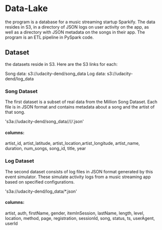 # Data-Lake
the program is a database for a music streaming startup Sparkify. The data resides in S3, in a directory of JSON logs on user activity on the app, as well as a directory with JSON metadata on the songs in their app. The program is an ETL pipeline in PySpark code.

## Dataset
the datasets reside in S3. Here are the S3 links for each:

Song data: s3://udacity-dend/song_data
Log data: s3://udacity-dend/log_data

### Song Dataset
The first dataset is a subset of real data from the Million Song Dataset. Each file is in JSON format and contains metadata about a song and the artist of that song.

's3a://udacity-dend/song_data/*/*/*/*.json'

#### columns: 
artist_id, 
artist_latitude, 
artist_location,artist_longitude, 
artist_name, 
duration, 
num_songs, 
song_id, title, 
year

### Log Dataset
The second dataset consists of log files in JSON format generated by this event simulator. These simulate activity logs from a music streaming app based on specified configurations.

's3a://udacity-dend/log_data/*.json'

#### columns: 
artist, 
auth, 
firstName, 
gender, 
itemInSession, 
lastName, 
length, 
level, 
location, 
method, 
page, 
registration, 
sessionId, 
song, 
status, 
ts, 
userAgent, 
userId
